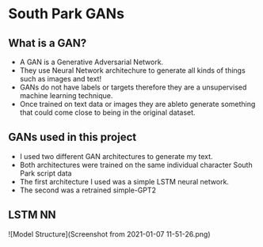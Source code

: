 # South Park GANs

## What is a GAN?
  - A GAN is a Generative Adversarial Network.
  - They use Neural Network architechure to generate all kinds of things such as images and text!
  - GANs do not have labels or targets therefore they are a unsupervised machine learning technique.
  - Once trained on text data or images they are ableto generate something that could come close to being in the original dataset.
## GANs used in this project
  - I used two different GAN architectures to generate my text.
  - Both architectures were trained on the same individual character South Park script data
  - The first architecture I used was a simple LSTM neural network.
  - The second was a retrained simple-GPT2
  
## LSTM NN
   ![Model Structure](Screenshot from 2021-01-07 11-51-26.png)
